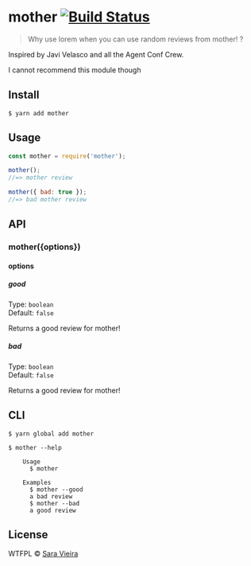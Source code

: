 # mother [![Build Status](https://travis-ci.org/saravieira/mother.svg?branch=master)](https://travis-ci.org/saravieira/mother)

> Why use lorem when you can use random reviews from mother! ?

Inspired by Javi Velasco and all the Agent Conf Crew.

I cannot recommend this module though

## Install

```
$ yarn add mother
```

## Usage

```js
const mother = require('mother');

mother();
//=> mother review

mother({ bad: true });
//=> bad mother review
```

## API

### mother({options})

#### options

##### good

Type: `boolean`<br>
Default: `false`

Returns a good review for mother!

##### bad

Type: `boolean`<br>
Default: `false`

Returns a good review for mother!

## CLI

```
$ yarn global add mother
```

```
$ mother --help

	Usage
	  $ mother

	Examples
	  $ mother --good
	  a bad review
	  $ mother --bad
	  a good review
```

## License

WTFPL © [Sara Vieira](http://iamsaravieira.com)
